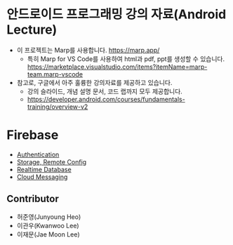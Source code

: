 # 안드로이드 프로그래밍 강의 자료(Android Lecture)
* 이 프로젝트는 Marp를 사용합니다. https://marp.app/
    - 특히 Marp for VS Code를 사용하여 html과 pdf, ppt를 생성할 수 있습니다. https://marketplace.visualstudio.com/items?itemName=marp-team.marp-vscode
* 참고로, 구글에서 아주 훌륭한 강의자료를 제공하고 있습니다.
    - 강의 슬라이드, 개념 설명 문서, 코드 랩까지 모두 제공합니다.
    - https://developer.android.com/courses/fundamentals-training/overview-v2

# Firebase
* [Authentication](https://jyheo.github.io/android-lecture/lecture-notes/firebase-login.html)
* [Storage, Remote Config](https://jyheo.github.io/android-lecture/lecture-notes/firebase-storage.html)
* [Realtime Database](https://jyheo.github.io/android-lecture/lecture-notes/firebase-realtimedb.html)
* [Cloud Messaging](https://jyheo.github.io/android-lecture/lecture-notes/firebase-messaging.html)

## Contributor
* 허준영(Junyoung Heo)
* 이관우(Kwanwoo Lee)
* 이재문(Jae Moon Lee)
